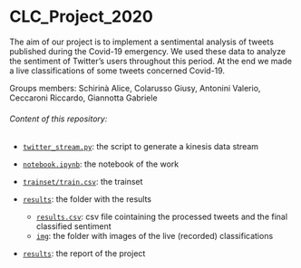 # CLC_Project_2020
 The aim of our project is to implement a sentimental analysis of  tweets published during the Covid-19  emergency. We used these data to analyze the sentiment of Twitter’s users throughout this period. At the end we made a live classifications of some tweets concerned Covid-19.
 
 Groups members: Schirinà Alice, Colarusso Giusy, Antonini Valerio, Ceccaroni Riccardo, Giannotta Gabriele


###### Content of this repository:

+ [`twitter_stream.py`](https://github.com/ceccaroni1884368/CLC_Project_2020/blob/master/twitter_stream.py): the script to generate a kinesis data stream
+ [`notebook.ipynb`](https://github.com/ceccaroni1884368/CLC_Project_2020/blob/master/notebook.ipynb): the notebook of the work
+ [`trainset/train.csv`](https://github.com/ceccaroni1884368/CLC_Project_2020/blob/master/trainset/train.csv): the trainset
+ [`results`](https://github.com/ceccaroni1884368/CLC_Project_2020/tree/master/results): the folder with the results
  + [`results.csv`](https://github.com/ceccaroni1884368/CLC_Project_2020/blob/master/results/results.csv): csv file cointaining the processed tweets and the final classified sentiment
  + [`img`](https://github.com/ceccaroni1884368/CLC_Project_2020/tree/master/results/img): the folder with images of the live (recorded) classifications    
  
 + [`results`](https://github.com/valerio94w/Cloud-Computing_/blob/master/group5_project_report.pdf): the report of the project
